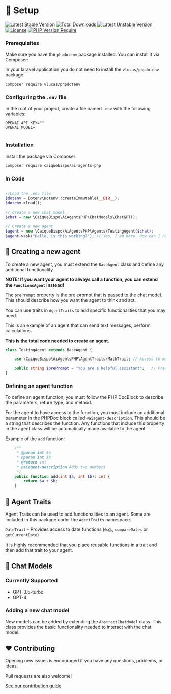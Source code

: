 # 🔧 Setup

[![Latest Stable Version](http://poser.pugx.org/caiquebispo/ai-agents-php/v)](https://packagist.org/packages/caiquebispo/ai-agents-php) [![Total Downloads](http://poser.pugx.org/caiquebispo/ai-agents-php/downloads)](https://packagist.org/packages/caiquebispo/ai-agents-php) [![Latest Unstable Version](http://poser.pugx.org/caiquebispo/ai-agents-php/v/unstable)](https://packagist.org/packages/caiquebispo/ai-agents-php) [![License](http://poser.pugx.org/caiquebispo/ai-agents-php/license)](https://packagist.org/packages/caiquebispo/ai-agents-php) [![PHP Version Require](http://poser.pugx.org/caiquebispo/ai-agents-php/require/php)](https://packagist.org/packages/caiquebispo/ai-agents-php)

### Prerequisites

Make sure you have the `phpdotenv` package installed. You can install it via Composer:

In your laravel application you do not need to install the `vlucas/phpdotenv` package.

```bash
composer require vlucas/phpdotenv
```

### Configuring the `.env` file

In the root of your project, create a file named `.env` with the following variables:

```dotenv
OPENAI_API_KEY=""
OPENAI_MODEL=


```

### Installation

Install the package via Composer:

```bash
composer require caiquebispo/ai-agents-php
```

### In Code

```php

//Load the .env file
$dotenv = Dotenv\Dotenv::createImmutable(__DIR__);
$dotenv->load();
 
// Create a new chat model
$chat = new \CaiqueBispo\AiAgentsPHP\ChatModels\ChatGPT();

// Create a new agent
$agent = new \CaiqueBispo\AiAgentsPHP\Agents\TestingAgent($chat);
$agent->ask("Hello, is this working?"); // Yes, I am here. How can I help you today?
```

## 🤖 Creating a new agent
To create a new agent, you must extend the `BaseAgent` class and define any additional functionality.

**NOTE: If you want your agent to always call a function, you can extend the `FunctionsAgent` instead!**

The `prePrompt` property is the pre-prompt that is passed to the chat model. This should describe how you want the agent to think and act.

You can use traits in `AgentTraits` to add specific functionalities that you may need.

This is an example of an agent that can send text messages, perform calculations.

**This is the total code needed to create an agent.**
```php
class TestingAgent extends BaseAgent {

    use \CaiqueBispo\AiAgentsPHP\AgentTraits\MathTrait; // Access to math functions

    public string $prePrompt = "You are a helpful assistant";   // Pre-prompt
}
```

### Defining an agent function
To define an agent function, you must follow the PHP DocBlock to describe the parameters, return type, and method.

For the agent to have access to the function, you must include an additional parameter in the PHPDoc block called `@aiagent-description`. This should be a string that describes the function. Any functions that include this property in the agent class will be automatically made available to the agent.

Example of the `add` function:
```php
    /**
     * @param int $a
     * @param int $b
     * @return int
     * @aiagent-description Adds two numbers
     */
    public function add(int $a, int $b): int {
        return $a + $b;
    }
```

## 🧰 Agent Traits
Agent Traits can be used to add functionalities to an agent. Some are included in this package under the `AgentTraits` namespace.

`DateTrait` - Provides access to date functions (e.g., `compareDates` or `getCurrentDate`)

It is highly recommended that you place reusable functions in a trait and then add that trait to your agent.

## 📝 Chat Models

### Currently Supported
- GPT-3.5-turbo
- GPT-4

### Adding a new chat model
New models can be added by extending the `AbstractChatModel` class. This class provides the basic functionality needed to interact with the chat model.

## ❤️ Contributing
Opening new issues is encouraged if you have any questions, problems, or ideas.

Pull requests are also welcome!

[See our contribution guide](CONTRIBUTING.md)
